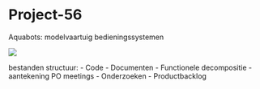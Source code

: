 # Project-56
Aquabots: modelvaartuig bedieningssystemen

![](images/setup)

bestanden structuur:
    - Code
    - Documenten
    	- Functionele decompositie
        - aantekening PO meetings
        - Onderzoeken
        - Productbacklog
